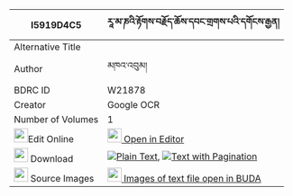 |I5919D4C5|རཱ་མ་ཎའི་རྟོགས་བརྗོད་ཆོས་དབང་གྲགས་པའི་དགོངས་རྒྱན། 
| --- | --- 
|Alternative Title |
|Author| མཁའ་འབུམ།
|BDRC ID | W21878
|Creator | Google OCR
|Number of Volumes| 1
|<img width="25" src="https://img.icons8.com/color/25/000000/edit-property.png">Edit Online| [<img width="25" src="https://avatars.githubusercontent.com/u/45091458?s=200&v=4"> Open in Editor](http://editor.openpecha.org/I5919D4C5)
|<img width="25" src="https://img.icons8.com/fluent/48/000000/download-2.png"/>  Download | [![](https://img.icons8.com/color/20/000000/txt.png)Plain Text](https://github.com/Openpecha/I5919D4C5/releases/download/v1/ra_ma_ne_tokjo_cho_wang_drakpa_plain_I5919D4C5.zip), [![](https://img.icons8.com/color/20/000000/txt.png)Text with Pagination](https://github.com/Openpecha/I5919D4C5/releases/download/v1/ra_ma_ne_tokjo_cho_wang_drakpa_pages_I5919D4C5.zip)
|<img width="25" src="https://img.icons8.com/plasticine/100/000000/pictures-folder.png"/>  Source Images | [<img width="25" src="https://library.bdrc.io/icons/BUDA-small.svg"> Images of text file open in BUDA](https://library.bdrc.io/show/bdr:W21878)